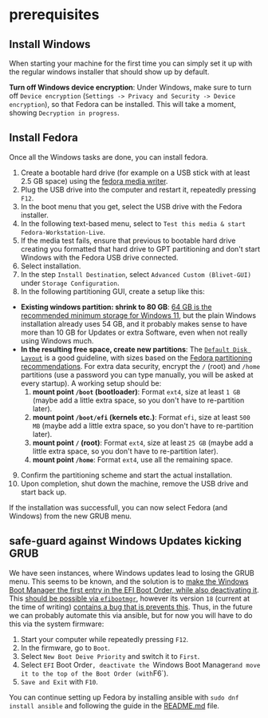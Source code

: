 # prerequisites

## Install Windows

When starting your machine for the first time you can simply set it up with the regular windows installer that should show up by default.

**Turn off Windows device encryption**: Under Windows, make sure to turn off `Device encryption` (`Settings -> Privacy and Security -> Device encryption`), so that Fedora can be installed.
This will take a moment, showing `Decryption in progress`.

## Install Fedora

Once all the Windows tasks are done, you can install fedora.

1. Create a bootable hard drive (for example on a USB stick with at least 2.5 GB space) using the [fedora media writer](https://fedoraproject.org/workstation/download).
2. Plug the USB drive into the computer and restart it, repeatedly pressing `F12`.
3. In the boot menu that you get, select the USB drive with the Fedora installer.
4. In the following text-based menu, select to `Test this media & start Fedora-Workstation-Live`.
5. If the media test fails, ensure that previous to bootable hard drive creating you formatted that hard drive to GPT partitioning and don't start Windows with the Fedora USB drive connected.
6. Select installation.
7. In the step `Install Destination`, select `Advanced Custom (Blivet-GUI)` under `Storage Configuration`.
8. In the following partitioning GUI, create a setup like this:
  * **Existing windows partition: shrink to 80 GB**:
    [64 GB is the recommended minimum storage for Windows 11](https://www.microsoft.com/en-us/windows/windows-11-specifications), but the plain Windows installation already uses 54 GB, and it probably makes sense to have more than 10 GB for Updates or extra Software, even when not really using Windows much.
  * **In the resulting free space, create new partitions**:
    The [`Default Disk Layout`](https://docs.fedoraproject.org/en-US/workstation-docs/disk-config/#_default_disk_layout) is a good guideline, with sizes based on the [Fedora partitioning recommendations](https://docs.fedoraproject.org/en-US/fedora/f36/install-guide/install/Installing_Using_Anaconda/#sect-installation-gui-manual-partitioning-recommended).
    For extra data security, encrypt the `/` (root) and `/home` partitions (use a password you can type manually, you will be asked at every startup). A working setup should be:
    1. **mount point `/boot` (bootloader)**: Format `ext4`, size at least `1 GB` (maybe add a little extra space, so you don't have to re-partition later).
    2. **mount point `/boot/efi` (kernels etc.)**: Format `efi`, size at least `500 MB` (maybe add a little extra space, so you don't have to re-partition later).
    3. **mount point `/` (root)**: Format `ext4`, size at least `25 GB` (maybe add a little extra space, so you don't have to re-partition later).
    4. **mount point `/home`**: Format `ext4`, use all the remaining space.
9. Confirm the partitioning scheme and start the actual installation.
10. Upon completion, shut down the machine, remove the USB drive and start back up.

If the installation was successfull, you can now select Fedora (and Windows) from the new GRUB menu.

## safe-guard against Windows Updates kicking GRUB

We have seen instances, where Windows updates lead to losing the GRUB menu.
This seems to be known, and the solution is to [make the Windows Boot Manager the first entry in the EFI Boot Order, while also deactivating it](https://unix.stackexchange.com/a/547371).
This [should be possible via `efibootmgr`](https://unix.stackexchange.com/a/547371), however its version `18` (current at the time of writing) [contains a bug that is prevents this](https://github.com/rhboot/efibootmgr/issues/186).
Thus, in the future we can probably automate this via ansible, but for now you will have to do this via the system firmware:

1. Start your computer while repeatedly pressing `F12`.
2. In the firmware, go to `Boot`.
3. Select `New Boot Deive Priority` and switch it to `First`.
4. Select `EFI` Boot Order`, deactivate the `Windows Boot Manager` and move it to the top of the Boot Order (with `F6`).
5. `Save and Exit` with `F10`.

You can continue setting up Fedora by installing ansible with `sudo dnf install ansible` and following the guide in the [README.md](README.md) file.
